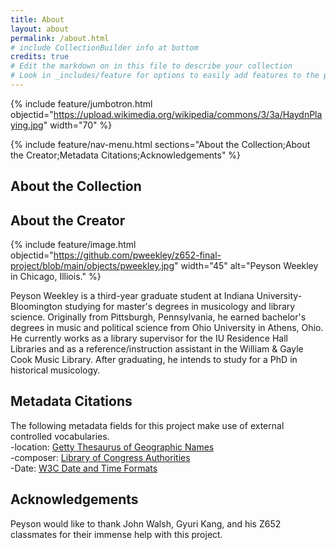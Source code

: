 ```yaml
---
title: About
layout: about
permalink: /about.html
# include CollectionBuilder info at bottom
credits: true
# Edit the markdown on in this file to describe your collection
# Look in _includes/feature for options to easily add features to the page
---
```


{% include feature/jumbotron.html objectid="https://upload.wikimedia.org/wikipedia/commons/3/3a/HaydnPlaying.jpg" width="70" %}

{% include feature/nav-menu.html sections="About the Collection;About the Creator;Metadata Citations;Acknowledgements" %}

## About the Collection

## About the Creator

{% include feature/image.html objectid="https://github.com/pweekley/z652-final-project/blob/main/objects/pweekley.jpg" width="45" alt="Peyson Weekley in Chicago, Illiois." %}  

Peyson Weekley is a third-year graduate student at Indiana University-Bloomington studying for master's degrees in musicology and library science. Originally from Pittsburgh, Pennsylvania, he earned bachelor's degrees in music and political science from Ohio University in Athens, Ohio. He currently works as a library supervisor for the IU Residence Hall Libraries and as a reference/instruction assistant in the William & Gayle Cook Music Library. After graduating, he intends to study for a PhD in historical musicology.

## Metadata Citations
The following metadata fields for this project make use of external controlled vocabularies.  
-location: [Getty Thesaurus of Geographic Names](https://www.getty.edu/research/tools/vocabularies/tgn/index.html)  
-composer: [Library of Congress Authorities](https://authorities.loc.gov/)  
-Date: [W3C Date and Time Formats](https://www.w3.org/TR/NOTE-datetime)  

## Acknowledgements
Peyson would like to thank John Walsh, Gyuri Kang, and his Z652 classmates for their immense help with this project.
